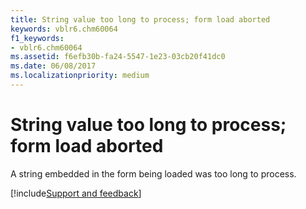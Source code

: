 ```yaml
---
title: String value too long to process; form load aborted
keywords: vblr6.chm60064
f1_keywords:
- vblr6.chm60064
ms.assetid: f6efb30b-fa24-5547-1e23-03cb20f41dc0
ms.date: 06/08/2017
ms.localizationpriority: medium
---
```



# String value too long to process; form load aborted

A string embedded in the form being loaded was too long to process.

[!include[Support and feedback](~/includes/feedback-boilerplate.md)]